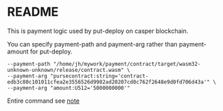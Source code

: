 # README

This is payment logic used by put-deploy on casper blockchain.

You can specify payment-path and payment-arg rather than payment-amount for put-deploy.

```
--payment-path "/home/jh/mywork/payment/contract/target/wasm32-unknown-unknown/release/contract.wasm" \
--payment-arg "pursecontract:string='contract-edb3c80c101011cfea2e3556526d9982ad20207cd0c762f2648e9d0fd706d43a'" \
--payment-arg "amount:U512='5000000000'" 
```

Entire command see [note](./note.md)